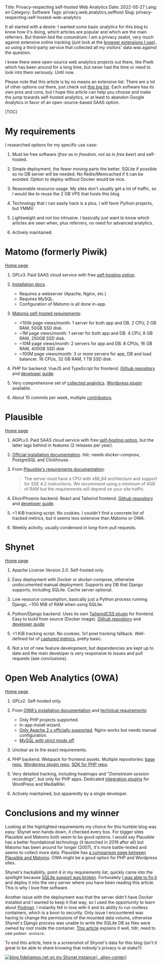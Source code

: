 Title: Privacy-respecting self-hosted Web Analytics
Date: 2022-05-27
Lang: en
Category: Software
Tags: privacy,web,analytics,selfhost
Slug: privacy-respecting-self-hosted-web-analytics

It all started with a desire: I wanted some basic analytics for this blog to know how it's
doing, which articles are popular and which are the main referrers. But therein lied the
conundrum: I am a privacy zealot, very much against extensive online tracking (just look
at the [browser extensions I use]({filename}2022-02-23_web_browser_addons.md)), so using a
third-party service that collected all my visitors' data was against the question.

I knew there were open-source web analytics projects out there, like Piwik which has been
around for a long time, but never had the time or need to look into them seriously. Until
now.

Please note that this article is by no means an extensive list. There are a lot of other
options out there, just check out [this big
list](https://github.com/newTendermint/awesome-analytics). Each software has its own pros
and cons, but I hope this article can help you choose and make the jump towards
self-hosted analytics, or at least to abandon Google Analytics in favor of an
open-source-based SAAS option.

[TOC]

# My requirements

I researched options for my specific use case:

1. Must be free software (*free as in freedom, not as in free beer*) and self-hosted.

2. Simple deployment, the fewer moving parts the better. SQLite if possible so no DB
  server will be needed. No Redis/Memcached if it can be avoided. Option to deploy without
  Docker would be nice.

3. Reasonable resource usage. My sites don't usually get a lot of traffic, so I would like
  to reuse the 2 GB VPS that hosts this blog.

4. Technology that I can easily hack is a plus. I will favor Python projects, but YMMV.

5. Lightweight and not too intrusive. I basically just want to know which articles are
   seen when, plus referrers, no need for advanced analytics.

6. Actively maintained.

# Matomo (formerly Piwik)

[Home page](https://matomo.org/)

1. GPLv3. Paid SAAS cloud service with free [self-hosting option](https://matomo.org/matomo-on-premise/).

2. [Installation docs](https://matomo.org/faq/on-premise/installing-matomo/).
    - Requires a webserver (Apache, Nginx, etc.)
    - Requires MySQL.
    - Configuration of Matomo is all done in-app.

3. [Matomo self-hosted requirements](https://matomo.org/faq/on-premise/matomo-requirements/):
    - <100k page views/month: 1 server for both app and DB. 2 CPU, 2 GB RAM, 50GB SSD disk.
    - ~1M page views/month: 1 server for both app and DB. 4 CPU, 8 GB RAM, 250GB SSD disk.
    - ~10M page views/month: 2 servers for app and DB. 8 CPUs, 16 GB RAM, 400GB SSD disk
    - ~100M page views/month: 3 or more servers for app, DB and load balancer. 16 CPUs,
      32 GB RAM, 1 TB SSD disk.

4. PHP for backend. VueJS and TypeScript for frontend. [Github
   repository](https://github.com/matomo-org/matomo) and [developer
   guide](https://developer.matomo.org/guides/contributing-to-piwik-core).

5. Very comprehensive set of [collected
   analytics](https://matomo.org/feature-overview/). [Wordpress
   plugin](https://matomo.org/installing-matomo-for-wordpress/) available.

6. About 10 commits per week, multiple [contributors](https://matomo.org/team/).

# Plausible

[Home page](https://plausible.io/open-source-website-analytics)

1. AGPLv3. Paid SAAS cloud service with free [self-hosting
   option](https://plausible.io/self-hosted-web-analytics), but the latter lags behind in
   features (2 releases per year).

2. [Official installation
   documentation](https://plausible.io/docs/self-hosting#up-and-running). tldr; needs
   *docker-compose*, PostgreSQL and Clickhouse.

3. From [Plausible's requirements documentation](https://plausible.io/docs/self-hosting#requirements):

    > The server must have a CPU with x86_64 architecture and support for SSE 4.2
    > instructions. We recommend using a minimum of 4GB of RAM but the requirements will
    > depend on your site traffic.

4. Elixir/Phoenix backend. React and Tailwind frontend. [Github
   repository](https://github.com/plausible/analytics) and [developer
   guide](https://github.com/plausible/analytics/blob/master/CONTRIBUTING.md).

5. <1 KiB tracking script. No cookies. I couldn't find a concrete list of tracked metrics,
   but it seems less extensive than Matomo or OWA.

6. Weekly activity, usually condensed in long-form pull requests.

# Shynet

[Home page](https://github.com/milesmcc/shynet)

1. Apache License Version 2.0. Self-hosted only.

2. Easy deployment with Docker or *docker-compose*, otherwise undocumented manual
   deployment. Supports any DB that Django supports, including SQLite. Cache server
   optional.

3. Low resource consumption, basically just a Python process running Django, ~100 MiB of
   RAM when using SQLite.

4. Python/Django backend. Uses its own [TailwindCSS
   plugin](https://github.com/milesmcc/a17t) for frontend. Easy to build from source
   (Docker image). [Github repository](https://github.com/milesmcc/shynet) and [developer
   guide](https://github.com/milesmcc/shynet/blob/master/CONTRIBUTING.md)

5. <1 KiB tracking script. No cookies. 1x1 pixel tracking fallback. Well-defined list of
   [captured metrics](https://github.com/milesmcc/shynet#metrics), pretty basic.

6. Not a lot of new feature development, but dependencies are kept up to date and the main
   developer is very responsive to issues and pull requests (see conclusions).

# Open Web Analytics (OWA)

[Home page](https://www.openwebanalytics.com/)

1. GPLv2. Self-hosted only.

2. From [OWA's installation
   documentation](https://github.com/Open-Web-Analytics/Open-Web-Analytics/wiki/Installation)
   and [technical
   requirements](https://github.com/Open-Web-Analytics/Open-Web-Analytics/wiki/Technical-Requirements):
    - Only PHP projects supported.
    - In-app install wizard.
    - [Only Apache 2.x officially
      supported](https://github.com/Open-Web-Analytics/Open-Web-Analytics/wiki/Technical-Requirements#web-server). Nginx
      works but needs manual configuration.
    - [MySQL *with strict mode
      off*](https://github.com/Open-Web-Analytics/Open-Web-Analytics/wiki/Technical-Requirements#databases=).

3. Unclear as to the exact requirements.

4. PHP backend. Webpack for frontend assets. Multiple repositories: [base
   repo](https://github.com/Open-Web-Analytics/Open-Web-Analytics/wiki/Installation),
   [Wordpress plugin repo](https://github.com/Open-Web-Analytics/owa-wordpress-plugin),
   [SDK for PHP repo](https://github.com/Open-Web-Analytics/owa-php-sdk).

5. Very detailed tracking, including heatmaps and "*Domstream session recordings*", but
   only for PHP apps. Dedicated [integration
   plugins](https://github.com/Open-Web-Analytics/Open-Web-Analytics/wiki/Integration-Plugins)
   for WordPress and MediaWiki.

6. Actively maintained, but apparently by a single developer.

# Conclusions and my winner

Looking at the highlighted requirements my choice for this humble blog was easy: Shynet
won hands down, it checked every box. For bigger sites Plausible and Matomo both seem to
be good options. I would say Plausible has a better foundational technology (it launched
in 2019 after all) but Matomo has been around for longer (2007), it's more battle-tested
and seems to collect more data. Plausible has [a comparison page between Plausible and
Matomo](https://plausible.io/vs-matomo). OWA might be a good option for PHP and Wordpress
sites.

Shynet's hackability, point 4 in my requirements list, quickly came into the spotlight
because [SQLite support was
broken](https://github.com/milesmcc/shynet/issues/208). Fortunately [I was able to fix
it](https://github.com/milesmcc/shynet/pull/210) and deploy it into the very server where
you have been reading this article. This is why I love free software.

Another issue with the deployment was that the server didn't have Docker installed and I
wanted to keep it that way, so I used the opportunity to learn about
[Podman](https://podman.io/). I instantly fell in love with it and its ability to run
rootless containers, which is a boon to security. Only issue I encountered was having to
change the permissions of the mounted data volume, otherwise Shynet's Django process was
unable to write the SQLite DB as files were owned by *root* inside the container. [This
article](https://www.tutorialworks.com/podman-rootless-volumes/) explains it well, tldr;
need to use `podman unshare`.

To end this article, here is a screenshot of Shynet's data for this blog (isn't it great
to be able to share knowing that nobody's privacy is at stake?):

[
![blog.fidelramos.net on my Shynet instance]({static}/images/privacy_respecting_self_hosted_web_analytics/shynet.png "Click to see full size"){: .align-center}
]({static}/images/privacy_respecting_self_hosted_web_analytics/shynet.png" "Click to see full size")
